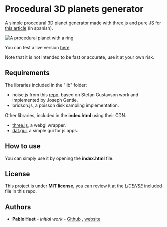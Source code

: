 # Procedural 3D planets generator

A simple procedural 3D planet generator made with three.js and pure JS for [this article](http://pablohuet.ml/blog/el-ruido-y-la-furia-2/) (in spanish). 

![A procedural planet with a ring](http://pablohuet.ml/blog/el-ruido-y-la-furia-2/img/11.png)

You can test a live version [here](http://pablohuet.ml/public/examples/article2/).

Note that it is not intended to be fast or accurate, use it at your own risk. 

## Requirements

The libraries included in the "lib" folder:

* noise.js from this [repo](https://github.com/josephg), based on Stefan Gustavson work and implemented by Joseph Gentle.
* bridson.js, a poisson disk sampling implementation.

Other libraries, included in the **index.html** using their CDN.

* [three.js](https://threejs.org/), a webgl wrapper.
* [dat.gui](https://github.com/dataarts/dat.gui), a simple gui for js apps.

## How to use

You can simply use it by opening the **index.html** file.

## License

This project is under **MIT license**, you can review it at the *LICENSE* included file in this repo.

## Authors

- **Pablo Huet** - *initial work* - [Github](https://github.com/pabletos/) , [website](http://www.pablohuet.ml/)

